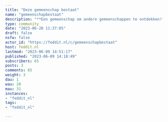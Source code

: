 ```yaml
---
title: "Deze gemeenschap bestaat" 
name: "gemeenschapbestaat"
description: "**Een gemeenschap om andere gemeenschappen te ontdekken!** Kom je een toffe gemeenschap tegen? Deel deze hier.- Gemeenschappen hoeven zich niet op Feddit.nl te bevinden- Gemeenschappen hoeven niet in het Nederlands te zijn (geef dit aan met een tag)- Gebruik een NSFW-tag voor gemeenschappen die het nodig hebben."
type: community
date: "2023-06-20 11:37:05"
draft: false
nsfw: false
actor_id: "https://feddit.nl/c/gemeenschapbestaat"
host: feddit.nl
lastmod: "2023-06-09 14:51:17"
published: "2023-06-09 14:18:49"
subscribers: 65
posts: 3
comments: 65
weight: 3
dau: 1
wau: 20
mau: 31
instances:
- "feddit_nl"
tags: 
- "feddit_nl"

---
```

